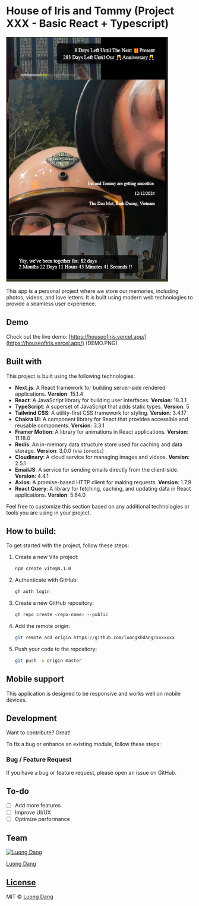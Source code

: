# House of Iris and Tommy (Project XXX - Basic React + Typescript)

![House of Iris and Tommy](DEMO2.PNG)

This app is a personal project where we store our memories, including photos, videos, and love letters. It is built using modern web technologies to provide a seamless user experience.

## Demo
Check out the live demo: [https://houseofiris.vercel.app/](https://houseofiris.vercel.app/)
(DEMO.PNG)

## Built with
This project is built using the following technologies:

- **Next.js**: A React framework for building server-side rendered applications. **Version**: 15.1.4
- **React**: A JavaScript library for building user interfaces. **Version**: 18.3.1
- **TypeScript**: A superset of JavaScript that adds static types. **Version**: 5
- **Tailwind CSS**: A utility-first CSS framework for styling. **Version**: 3.4.17
- **Chakra UI**: A component library for React that provides accessible and reusable components. **Version**: 3.3.1
- **Framer Motion**: A library for animations in React applications. **Version**: 11.18.0
- **Redis**: An in-memory data structure store used for caching and data storage. **Version**: 3.0.0 (via `ioredis`)
- **Cloudinary**: A cloud service for managing images and videos. **Version**: 2.5.1
- **EmailJS**: A service for sending emails directly from the client-side. **Version**: 4.4.1
- **Axios**: A promise-based HTTP client for making requests. **Version**: 1.7.9
- **React Query**: A library for fetching, caching, and updating data in React applications. **Version**: 5.64.0

Feel free to customize this section based on any additional technologies or tools you are using in your project.

## How to build:

To get started with the project, follow these steps:

1. Create a new Vite project:
   ```bash
   npm create vite@4.1.0
   ```

2. Authenticate with GitHub:
   ```bash
   gh auth login
   ```

3. Create a new GitHub repository:
   ```bash
   gh repo create <repo-name> --public
   ```

4. Add the remote origin:
   ```bash
   git remote add origin https://github.com/luongkhdang/xxxxxxx
   ```

5. Push your code to the repository:
   ```bash
   git push -u origin master
   ```

## Mobile support

This application is designed to be responsive and works well on mobile devices.

## Development

Want to contribute? Great!

To fix a bug or enhance an existing module, follow these steps:

### Bug / Feature Request

If you have a bug or feature request, please open an issue on GitHub.

## To-do

- [ ] Add more features
- [ ] Improve UI/UX
- [ ] Optimize performance

## Team

[![Luong Dang](https://avatars.githubusercontent.com/luongkhdang?v=2&s=100)](https://github.com/luongkhdang)

[Luong Dang](https://github.com/luongkhdang)

## [License](https://github.com/luongkhdang/xxxxx/LICENSE.md)

MIT © [Luong Dang](https://github.com/luongkhdang)
